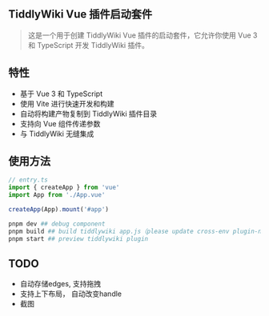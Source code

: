 ## TiddlyWiki Vue 插件启动套件

> 这是一个用于创建 TiddlyWiki Vue 插件的启动套件，它允许你使用 Vue 3 和 TypeScript 开发 TiddlyWiki 插件。

## 特性

* 基于 Vue 3 和 TypeScript
* 使用 Vite 进行快速开发和构建
* 自动将构建产物复制到 TiddlyWiki 插件目录
* 支持向 Vue 组件传递参数
* 与 TiddlyWiki 无缝集成

## 使用方法


```ts
// entry.ts
import { createApp } from 'vue'
import App from './App.vue'

createApp(App).mount('#app')
```

```bash
pnpm dev ## debug component
pnpm build ## build tiddlywiki app.js（please update cross-env plugin-name var)
pnpm start ## preview tiddlywiki plugin
```

## TODO

<!-- vue-flow -->
* 自动存储edges, 支持拖拽
* 支持上下布局， 自动改变handle
* 截图

